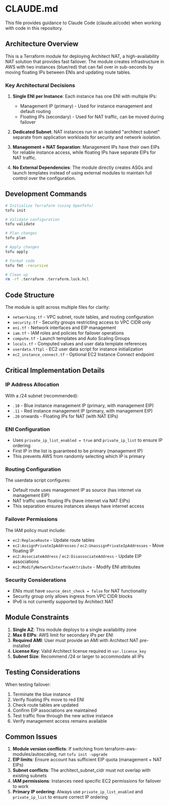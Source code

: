 # CLAUDE.md

This file provides guidance to Claude Code (claude.ai/code) when working with code in this repository.

## Architecture Overview

This is a Terraform module for deploying Architect NAT, a high-availability NAT solution that provides fast failover. The module creates infrastructure in AWS with two instances (blue/red) that can fail over in sub-seconds by moving floating IPs between ENIs and updating route tables.

### Key Architectural Decisions

1. **Single ENI per Instance**: Each instance has one ENI with multiple IPs:
   - Management IP (primary) - Used for instance management and default routing
   - Floating IPs (secondary) - Used for NAT traffic, can be moved during failover

2. **Dedicated Subnet**: NAT instances run in an isolated "architect subnet" separate from application workloads for security and network isolation.

3. **Management + NAT Separation**: Management IPs have their own EIPs for reliable instance access, while floating IPs have separate EIPs for NAT traffic.

4. **No External Dependencies**: The module directly creates ASGs and launch templates instead of using external modules to maintain full control over the configuration.

## Development Commands

```bash
# Initialize Terraform (using OpenTofu)
tofu init

# Validate configuration
tofu validate

# Plan changes
tofu plan

# Apply changes
tofu apply

# Format code
tofu fmt -recursive

# Clean up
rm -rf .terraform .terraform.lock.hcl
```

## Code Structure

The module is split across multiple files for clarity:

- `networking.tf` - VPC subnet, route tables, and routing configuration
- `security.tf` - Security groups restricting access to VPC CIDR only
- `eni.tf` - Network interfaces and EIP management
- `iam.tf` - IAM roles and policies for failover operations
- `compute.tf` - Launch templates and Auto Scaling Groups
- `locals.tf` - Computed values and user data template references
- `userdata.tftpl` - EC2 user data script for instance initialization
- `ec2_instance_connect.tf` - Optional EC2 Instance Connect endpoint

## Critical Implementation Details

### IP Address Allocation

With a /24 subnet (recommended):
- `.10` - Blue instance management IP (primary, with management EIP)
- `.11` - Red instance management IP (primary, with management EIP)
- `.20` onwards - Floating IPs for NAT (with NAT EIPs)

### ENI Configuration

- Uses `private_ip_list_enabled = true` and `private_ip_list` to ensure IP ordering
- First IP in the list is guaranteed to be primary (management IP)
- This prevents AWS from randomly selecting which IP is primary

### Routing Configuration

The userdata script configures:
- Default route uses management IP as source (has internet via management EIP)
- NAT traffic uses floating IPs (have internet via NAT EIPs)
- This separation ensures instances always have internet access

### Failover Permissions

The IAM policy must include:

- `ec2:ReplaceRoute` - Update route tables
- `ec2:AssignPrivateIpAddresses` / `ec2:UnassignPrivateIpAddresses` - Move floating IP
- `ec2:AssociateAddress` / `ec2:DisassociateAddress` - Update EIP associations
- `ec2:ModifyNetworkInterfaceAttribute` - Modify ENI attributes

### Security Considerations

- ENIs must have `source_dest_check = false` for NAT functionality
- Security group only allows ingress from VPC CIDR blocks
- IPv6 is not currently supported by Architect NAT

## Module Constraints

1. **Single AZ**: This module deploys to a single availability zone
2. **Max 8 EIPs**: AWS limit for secondary IPs per ENI
3. **Required AMI**: User must provide an AMI with Architect NAT pre-installed
4. **License Key**: Valid Architect license required in `var.license_key`
5. **Subnet Size**: Recommend /24 or larger to accommodate all IPs

## Testing Considerations

When testing failover:

1. Terminate the blue instance
2. Verify floating IPs move to red ENI
3. Check route tables are updated
4. Confirm EIP associations are maintained
5. Test traffic flow through the new active instance
6. Verify management access remains available

## Common Issues

1. **Module version conflicts**: If switching from terraform-aws-modules/autoscaling, run `tofu init -upgrade`
2. **EIP limits**: Ensure account has sufficient EIP quota (management + NAT EIPs)
3. **Subnet conflicts**: The architect_subnet_cidr must not overlap with existing subnets
4. **IAM permissions**: Instances need specific EC2 permissions for failover to work
5. **Primary IP ordering**: Always use `private_ip_list_enabled` and `private_ip_list` to ensure correct IP ordering